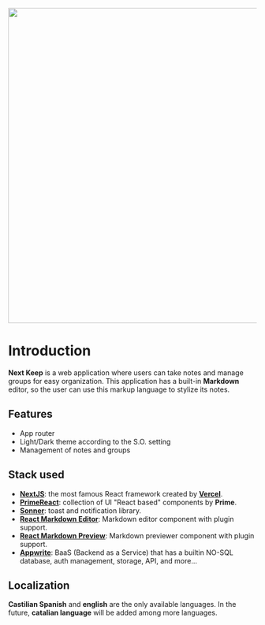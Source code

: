 <p align="center"><img src="https://next-keep.netlify.app/NextKeepText.svg" width=640 /></p>

# Introduction
**Next Keep** is a web application where users can take notes and manage groups for easy organization. This application has a built-in **Markdown** editor, so the user can use this markup language to stylize its notes.

## Features
+ App router
+ Light/Dark theme according to the S.O. setting
+ Management of notes and groups

## Stack used
+ [**NextJS**](https://www.nextjs.org): the most famous React framework created by [**Vercel**](https://www.vercel.com).
+ [**PrimeReact**](https://primereact.org): collection of UI "React based" components by **Prime**.
+ [**Sonner**](https://sonner.emilkowal.ski/): toast and notification library.
+ [**React Markdown Editor**](https://uiwjs.github.io/react-markdown-editor/): Markdown editor component with plugin support.
+ [**React Markdown Preview**](https://uiwjs.github.io/react-markdown-preview/): Markdown previewer component with plugin support.
+ [**Appwrite**](https://appwrite.io): BaaS (Backend as a Service) that has a builtin NO-SQL database, auth management, storage, API, and more...

## Localization
**Castilian Spanish** and **english** are the only available languages. In the future, **catalian language** will be added among more languages.
